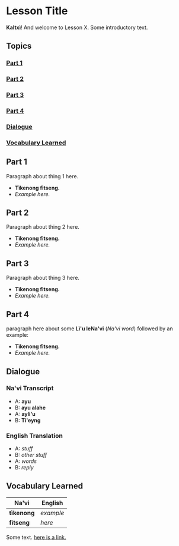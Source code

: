 # Lesson Title

**Kaltxì**! And welcome to Lesson X. 
Some introductory text.

## Topics

### [Part 1](#1)

### [Part 2](#2)

### [Part 3](#3)

### [Part 4](#4)

### [Dialogue](#d)

### [Vocabulary Learned](#v)

<span id="1">
</span>

## Part 1

Paragraph about thing 1 here.

- **Tìkenong fìtseng.**
- _Example here._

<span id="2">
</span>

## Part 2

Paragraph about thing 2 here.

- **Tìkenong fìtseng.**
- _Example here._

<span id="3">
</span>

## Part 3

Paragraph about thing 3 here.

- **Tìkenong fìtseng.**
- _Example here._

<span id="4">
</span>

## Part 4

paragraph here about some **Lì'u leNa'vi** (_Na'vi word_) followed by an example:

- **Tìkenong fìtseng.**
- _Example here._

<span id="d">
</span>

## Dialogue

### Na'vi Transcript

- A: **ayu**
- B: **ayu alahe**
- A: **aylì'u**
- B: **Tì'eyng**

### English Translation

- A: _stuff_
- B: _other stuff_
- A: _words_
- B: _reply_

<span id="v">
</span>

## Vocabulary Learned

Na'vi        | English
------------ | ---------
**tìkenong** | _example_
**fìtseng**  | _here_

Some text. [here is a link.](https://github.com/adam-p/markdown-here/wiki/Markdown-Cheatsheet)
